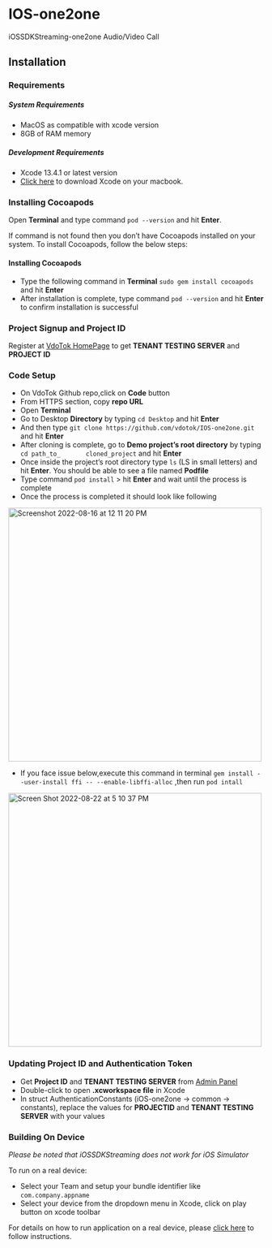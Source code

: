 # IOS-one2one
iOSSDKStreaming-one2one Audio/Video Call

## Installation

### Requirements
##### System Requirements
* MacOS as compatible with xcode version
* 8GB of RAM memory
   
##### Development Requirements
* Xcode 13.4.1 or latest version
* [Click here](https://developer.apple.com/xcode/resources/) to download Xcode on your macbook.


### Installing Cocoapods
Open **Terminal** and type command `pod --version` and hit **Enter**. 

If command is not found then you don’t have Cocoapods installed on your system. To install Cocoapods, follow the below steps:
#### Installing Cocoapods

* Type the following command in **Terminal** `sudo gem install cocoapods` and hit **Enter**
* After installation is complete, type command `pod --version` and hit **Enter** to confirm installation is successful

### Project Signup and Project ID
Register at [VdoTok HomePage](https://vdotok.com) to get **TENANT TESTING SERVER** and **PROJECT ID**

### Code Setup
*	On VdoTok Github repo,click on **Code** button 
*	From HTTPS section, copy **repo URL**
*	Open **Terminal**
*	Go to Desktop **Directory** by typing `cd Desktop` and hit **Enter**
*	And then type `git clone https://github.com/vdotok/IOS-one2one.git` and hit **Enter**
*	After cloning is complete, go to **Demo project’s root directory** by typing `cd path_to_ 		cloned_project` and hit **Enter**
*	Once inside the project’s root directory type `ls` (LS in small letters) and hit **Enter**. You 	should be able to see a file named **Podfile**
*	Type command `pod install` > hit **Enter** and wait until the process is complete
*  Once the process is completed it should look like following
<img width="500" alt="Screenshot 2022-08-16 at 12 11 20 PM" src="https://user-images.githubusercontent.com/111276411/185377295-4d89b167-6761-424b-aaa2-1c784e80cc62.png">

*  If you face issue below,execute this command in terminal `gem install --user-install ffi -- --enable-libffi-alloc` ,then run `pod intall` 
      
<img width="500" alt="Screen Shot 2022-08-22 at 5 10 37 PM" src="https://user-images.githubusercontent.com/111276411/186087301-81952093-eabf-4c3a-85f9-21f34dbd9b3f.png">


### Updating  Project ID and Authentication Token
*  Get **Project ID** and **TENANT TESTING SERVER** from [Admin Panel](https://userpanel.vdotok.com/login)
*  Double-click to open **.xcworkspace file** in Xcode
*  In struct AuthenticationConstants (iOS-one2one -> common -> constants), replace the values for **PROJECTID** and **TENANT TESTING SERVER** with your values

### Building On Device
*Please be noted that iOSSDKStreaming does not work for iOS Simulator*

To run on a real device:
  * Select your Team and setup your bundle identifier like `com.company.appname`
  * Select your device from the dropdown menu in Xcode, click on play button on xcode toolbar

For details on how to run application on a real device, please [click here](https://codewithchris.com/deploy-your-app-on-an-iphone/) to follow instructions. 
